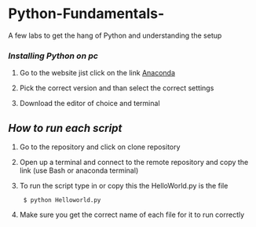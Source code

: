 # Python-Fundamentals-
A few labs to get the hang of Python and understanding the setup 


### **_Installing Python on pc_**

1. Go to the website jist click on the link [Anaconda](https://www.anaconda.com/download/)

2. Pick the correct version and than select the correct settings 

3. Download the editor of choice and terminal 

## **_How to run each script_**

1. Go to the repository and click on clone repository
  
2. Open up a terminal and connect to the remote repository and copy the link (use Bash or anaconda terminal)

3. To run the script type in or copy this the HelloWorld.py is the file  
  
        $ python Helloworld.py

4. Make sure you get the correct name of each file for it to run correctly 
